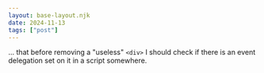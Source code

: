 ```yaml
---
layout: base-layout.njk
date: 2024-11-13
tags: ["post"]
---
```


... that before removing a "useless" `<div>` I should check if there is an event delegation set on it in a script somewhere.
